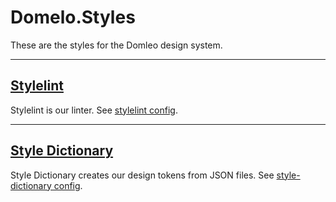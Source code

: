 # Domelo.Styles

These are the styles for the Domleo design system.

---

## [Stylelint](https://stylelint.io/)

Stylelint is our linter. See [stylelint config](.stylelintrc).

---

## [Style Dictionary](https://amzn.github.io/style-dictionary/#/)

Style Dictionary creates our design tokens from JSON files. See [style-dictionary config](design-token-config.json).
